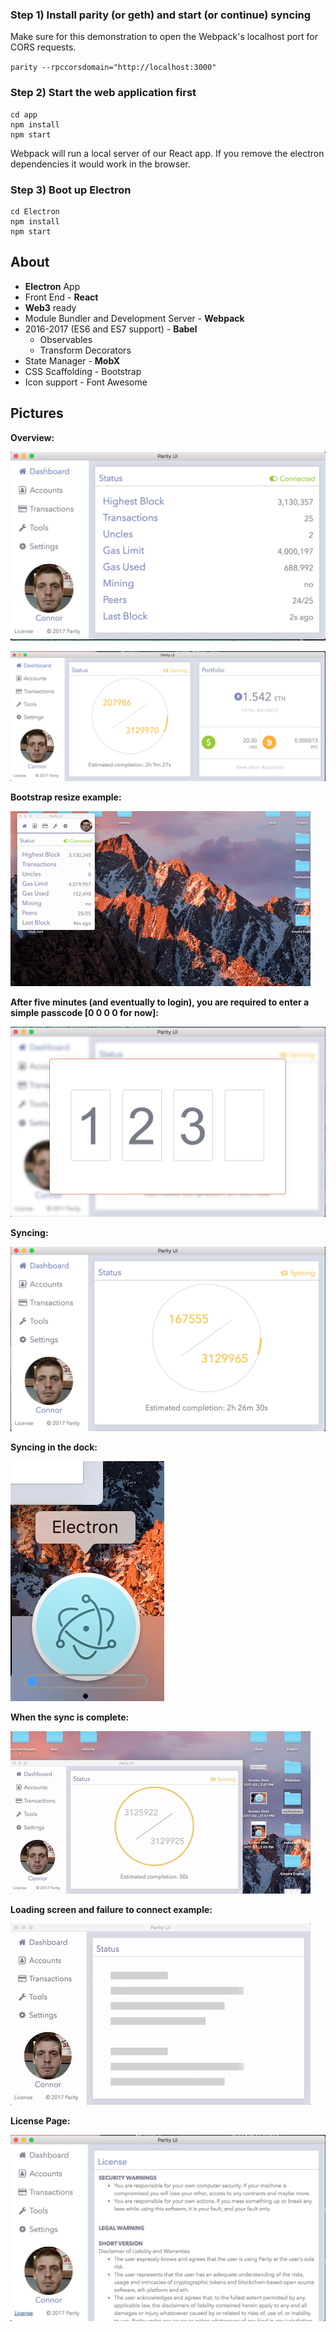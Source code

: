 




### Step 1) Install parity (or geth) and start (or continue) syncing


Make sure for this demonstration to open the Webpack's localhost port for CORS requests.

`parity --rpccorsdomain="http://localhost:3000"`


### Step 2) Start the web application first

```terminal
cd app
npm install
npm start
```

Webpack will run a local server of our React app. If you remove the electron dependencies it would work in the browser.

### Step 3) Boot up Electron

```terminal
cd Electron
npm install
npm start
```


## About

* **Electron** App
* Front End - **React**
* **Web3** ready
* Module Bundler and Development Server - **Webpack**
* 2016-2017 (ES6 and ES7 support) - **Babel**
  - Observables
  - Transform Decorators
* State Manager - **MobX**
* CSS Scaffolding - Bootstrap
* Icon support - Font Awesome

## Pictures

**Overview:**

![alt tag](https://github.com/CraigglesO/Parity-UI/blob/master/img/overview1.png)

![alt tag](https://github.com/CraigglesO/Parity-UI/blob/master/img/overview.png)

**Bootstrap resize example:**

![alt tag](https://github.com/CraigglesO/Parity-UI/blob/master/img/bootstrap.gif)

**After five minutes (and eventually to login), you are required to enter a simple passcode [0 0 0 0 for now]:**

![alt tag](https://github.com/CraigglesO/Parity-UI/blob/master/img/pass.png)

**Syncing:**

![alt tag](https://github.com/CraigglesO/Parity-UI/blob/master/img/syncScreen.png)

**Syncing in the dock:**

![alt tag](https://github.com/CraigglesO/Parity-UI/blob/master/img/downloadDock.png)

**When the sync is complete:**

![alt tag](https://github.com/CraigglesO/Parity-UI/blob/master/img/complete.gif)

**Loading screen and failure to connect example:**

![alt tag](https://github.com/CraigglesO/Parity-UI/blob/master/img/skeleton.gif)

**License Page:**

![alt tag](https://github.com/CraigglesO/Parity-UI/blob/master/img/license.png)
